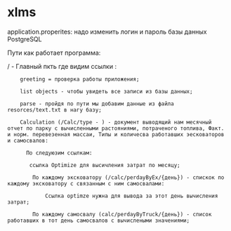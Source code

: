 # xlms

application.properites: 
надо изменить логин и пароль базы данных PostgreSQL

Пути как работает программа:

/ - Главный пкть где видим ссылки :

        greeting = проверка работы приложения;
        
        list objects - чтобы увидеть все записи из базы данных;
        
        parse - пройдя по пути мы добавим данные из файла resorces/text.txt в нагу базу;
        
        Calculation (/Calc/type - ) - документ выводящий нам месячный отчет по парку с вычисленными растояниями, потраченого топлива, Факт. и норм. перевезенная массаи, Типы и количесва работавших эесковаторов и самосвалов:
        
          По следуюзим ссылкам: 
          
           ссылка Optimize для высичления затрат по месяцу;
           
            По каждому эксковатору (/calc/perdayByEx/{день}) - спискок по каждому эксковатору с связанным с ним самосвалами:
            
                Ссылка optimze нужна для вывода за этот день вычисления затрат;
                
            По каждому самосвалу (calc/perdayByTruck/{день}) - список работавших в тот день самосвалов с вычислеными значениями;
            
